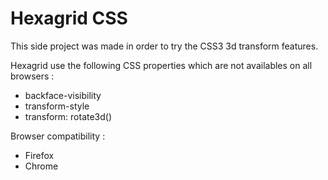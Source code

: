 Hexagrid CSS
============
This side project was made in order to try the CSS3 3d transform features.

Hexagrid use the following CSS properties which are not availables on all browsers :

* backface-visibility 
* transform-style
* transform: rotate3d()

Browser compatibility :

* Firefox
* Chrome
